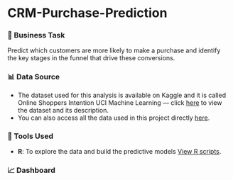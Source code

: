 # CRM-Purchase-Prediction

### 🎯 Business Task
Predict which customers are more likely to make a purchase and identify the key stages in the funnel that drive these conversions.

### 📊 Data Source
- The dataset used for this analysis is available on Kaggle and it is called Online Shoppers Intention UCI Machine Learning — click [here](https://www.kaggle.com/datasets/henrysue/online-shoppers-intention) to view the dataset and its description.
- You can also access all the data used in this project directly [here](https://github.com/SantiagoRios-Pro/CRM-Purchase-Prediction/blob/main/online_shoppers_intention_zip.zip).

### 🧰 Tools Used
- **R**: To explore the data and build the predictive models [View R scripts](https://github.com/SantiagoRios-Pro/CRM-Purchase-Prediction/blob/main/CRM-Purchase-Prediction.md).

### 📈 Dashboard
